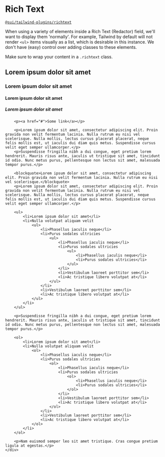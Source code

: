 # Rich Text
[`@sui/tailwind-plugins/richtext`](https://github.com/sgroupdesign/sui-vue/blob/main/packages/tailwind-plugins/src/richtext.js)

When using a variety of elements inside a Rich Text (Redactor) field, we'll want to display them 'normally'. For example, Tailwind by default will not render `<ul>` items visually as a list, which is desirable in this instance. We don't have (easy) control over adding classes to these elements.

Make sure to wrap your content in a `.richtext` class.

<code-preview heading="Rich text will apply 'normal' classes to elements">
    <div class="richtext">
        <h2>Lorem ipsum dolor sit amet</h2>
        <h3>Lorem ipsum dolor sit amet</h3>
        <h4>Lorem ipsum dolor sit amet</h4>
        <h5>Lorem ipsum dolor sit amet</h5>

        <p><a href="#">Some link</a></p>

        <p>Lorem ipsum dolor sit amet, consectetur adipiscing elit. Proin gravida non velit fermentum lacinia. Nulla rutrum eu nisi vel scelerisque. Nulla mollis, lectus cursus placerat placerat, neque felis mollis est, ut iaculis dui diam quis metus. Suspendisse cursus velit eget semper ullamcorper.</p>
        <p>Suspendisse fringilla nibh a dui congue, eget pretium lorem hendrerit. Mauris risus ante, iaculis ut tristique sit amet, tincidunt id odio. Nunc metus purus, pellentesque non lectus sit amet, malesuada tempor purus.</p>

        <blockquote>Lorem ipsum dolor sit amet, consectetur adipiscing elit. Proin gravida non velit fermentum lacinia. Nulla rutrum eu nisi vel scelerisque.</blockquote>
        <p>Lorem ipsum dolor sit amet, consectetur adipiscing elit. Proin gravida non velit fermentum lacinia. Nulla rutrum eu nisi vel scelerisque. Nulla mollis, lectus cursus placerat placerat, neque felis mollis est, ut iaculis dui diam quis metus. Suspendisse cursus velit eget semper ullamcorper.</p>
        
        <ul>
            <li>Lorem ipsum dolor sit amet</li>
            <li>Nulla volutpat aliquam velit
                <ul>
                    <li>Phasellus iaculis neque</li>
                    <li>Purus sodales ultricies
                        <ul>
                            <li>Phasellus iaculis neque</li>
                            <li>Purus sodales ultricies
                                <ul>
                                    <li>Phasellus iaculis neque</li>
                                    <li>Purus sodales ultricies</li>
                                </ul>
                            </li>
                            <li>Vestibulum laoreet porttitor sem</li>
                            <li>Ac tristique libero volutpat at</li>
                        </ul>
                    </li>
                    <li>Vestibulum laoreet porttitor sem</li>
                    <li>Ac tristique libero volutpat at</li>
                </ul>
            </li>
        </ul>

        <p>Suspendisse fringilla nibh a dui congue, eget pretium lorem hendrerit. Mauris risus ante, iaculis ut tristique sit amet, tincidunt id odio. Nunc metus purus, pellentesque non lectus sit amet, malesuada tempor purus.</p>

        <ol>
            <li>Lorem ipsum dolor sit amet</li>
            <li>Nulla volutpat aliquam velit
                <ol>
                    <li>Phasellus iaculis neque</li>
                    <li>Purus sodales ultricies
                        <ol>
                            <li>Phasellus iaculis neque</li>
                            <li>Purus sodales ultricies
                                <ol>
                                    <li>Phasellus iaculis neque</li>
                                    <li>Purus sodales ultricies</li>
                                </ol>
                            </li>
                            <li>Vestibulum laoreet porttitor sem</li>
                            <li>Ac tristique libero volutpat at</li>
                        </ol>
                    </li>
                    <li>Vestibulum laoreet porttitor sem</li>
                    <li>Ac tristique libero volutpat at</li>
                </ol>
            </li>
        </ol>

        <p>Nam euismod semper leo sit amet tristique. Cras congue pretium ligula at egestas.</p>
    </div>
</code-preview>
